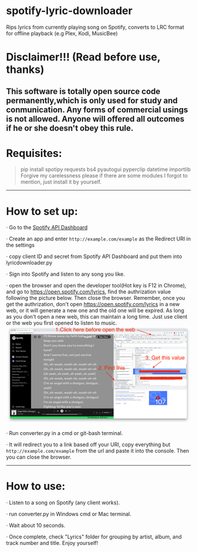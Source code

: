 # **spotify-lyric-downloader**
Rips lyrics from currently playing song on Spotify, converts to LRC format for offline playback (e.g Plex, Kodi, MusicBee)
# Disclaimer!!! (Read before use, thanks)  
This software is totally open source code permanently,which is only used for study and conmunication. Any forms of commercial usings is not allowed. Anyone will offered all outcomes if he or she doesn't obey this rule.   
---------------------------------------------------------------------
# Requisites:

> pip install spotipy requests bs4 pyautogui pyperclip datetime importlib
Forgive my carelessness please if there are some modules I forgot to mention, just install it by yourself.
---------------------------------------------------------------------
# How to set up:

· Go to the [Spotify API Dashboard](https://developer.spotify.com/dashboard/applications)

· Create an app and enter ```http://example.com/example``` as the Redirect URI in the settings

· copy client ID and secret from Spotify API Dashboard and put them into lyricdownloader.py

· Sign into Spotify and listen to any song you like.

· open the browser and open the developer tool(Hot key is F12 in Chrome), and go to https://open.spotify.com/lyrics, find the authrization value following the picture below. Then close the browser. Remember, once you get the authrization, don't open https://open.spotify.com/lyrics in a new web, or it will generate a new one and the old one will be expired. As long as you don't open a new web, this can maintain a long time. Just use client or the web you first opened to listen to music.
![Image load fail](./picture/get_authrization.png)

· Run converter.py in a cmd or git-bash terminal.

· It will redirect you to a link based off your URI, copy everything but ```http://example.com/example``` from the url and paste it into the console. Then you can close the browser.

  
---------------------------------------------------------------------

# How to use:

· Listen to a song on Spotify (any client works).

· run converter.py in Windows cmd or Mac terminal.

· Wait about 10 seconds.

· Once complete, check "Lyrics" folder for grouping by artist, album, and track number and title. Enjoy yourself!
